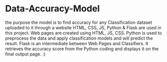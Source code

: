 # Data-Accuracy-Model
 the purpose the model is to find accuracy for any Classification dataset uploaded to it through a website 
 HTML, CSS, JS, Python & Flask are used in this project.
 Web pages are created using HTML, JS, CSS.
 Python is used to preprocess the data and apply classification models and will predict the result.
 Flask is an intermediate between Web Pages and Classifiers. It retrieves the accuracy score from the Python coding and displays it on the final output page.
 :)
